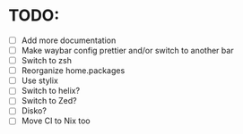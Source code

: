 # TODO:

- [ ] Add more documentation
- [ ] Make waybar config prettier and/or switch to another bar
- [ ] Switch to zsh
- [ ] Reorganize home.packages
- [ ] Use stylix
- [ ] Switch to helix?
- [ ] Switch to Zed?
- [ ] Disko?
- [ ] Move CI to Nix too
